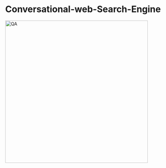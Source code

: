 # Conversational-web-Search-Engine
 <img width="453" alt="QA" src="https://user-images.githubusercontent.com/50925065/148705054-332ea809-3f03-4640-bcda-c039f64edac6.png">
